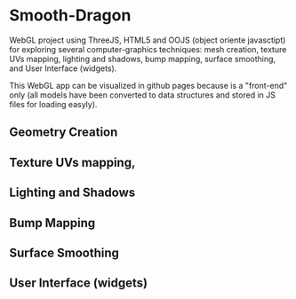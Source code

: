 # Smooth-Dragon
WebGL project using ThreeJS, HTML5 and OOJS (object oriente javasctipt) for exploring several computer-graphics techniques: mesh creation, texture UVs mapping, lighting and shadows, bump mapping, surface smoothing, and User Interface (widgets).

This WebGL app can be visualized in github pages because is a "front-end" only (all models have been converted to data structures and stored in JS files for loading easyly).

## Geometry Creation

## Texture UVs mapping, 

## Lighting and Shadows

## Bump Mapping

## Surface Smoothing

## User Interface (widgets)

